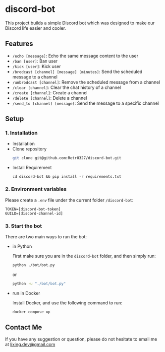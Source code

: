 # **discord-bot**

This project builds a simple Discord bot which was designed to make our Discord life easier and cooler.

## **Features**

- `/echo [message]`: Echo the same message content to the user
- `/ban [user]`: Ban user
- `/kick [user]`: Kick user
- `/brodcast [channel] [message] [minutes]`: Send the scheduled message to a channel
- `/unbrodcast [channel]`: Remove the scheduled message from a channel
- `/clear [channel]`: Clear the chat history of a channel
- `/create [channel]`: Create a channel
- `/delete [channel]`: Delete a channel
- `/send_to [channel] [message]`: Send the message to a specific channel


## **Setup**
### 1. Installation
- Installation
- Clone repository
  ```bash
  git clone git@github.com:Retr0327/discord-bot.git
  ```
- Install Requirement
  ```
  cd discord-bot && pip install -r requirements.txt
  ```

### 2. Environment variables
Please create a `.env` file under the current folder `/discord-bot`:

```env
TOKEN=[discord-bot-token]
GUILD=[discord-channel-id]
```


### 3. Start the bot
There are two main ways to run the bot: 

- in Python
  
  First make sure you are in the `discord-bot` folder, and then simply run:

  ```bash 
  python ./bot/bot.py
  ```
  or 
  ```bash 
  python -u "./bot/bot.py"
  ```

- run in Docker

  Install Docker, and use the following command to run:

  ```bash
  docker compose up
  ```

## Contact Me
If you have any suggestion or question, please do not hesitate to email me at lixing.dev@gmail.com

